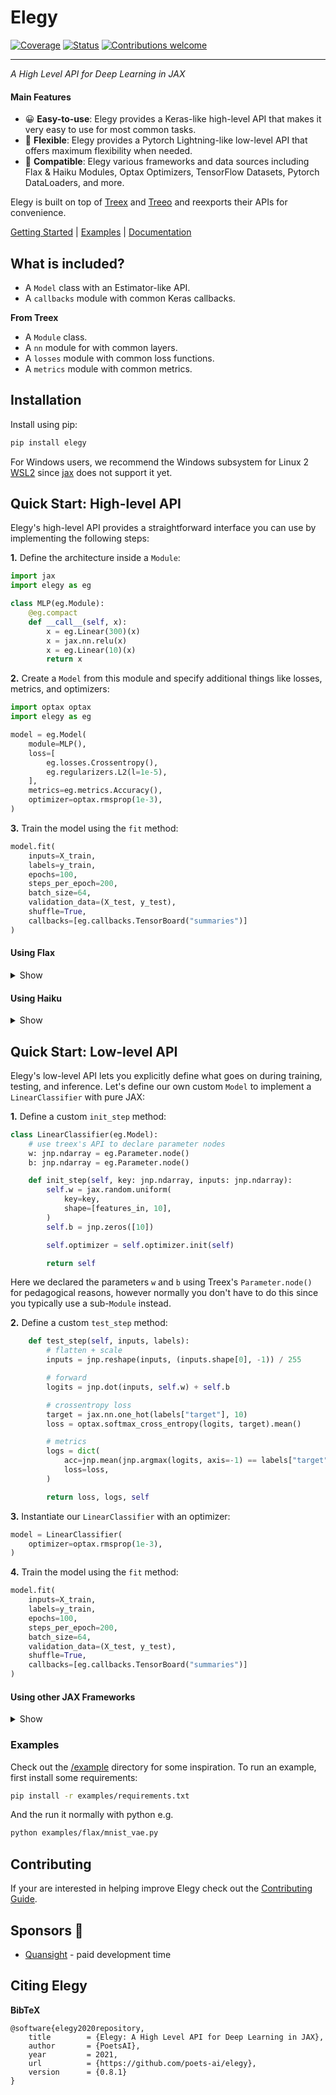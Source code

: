 # Elegy

<!-- [![PyPI Status Badge](https://badge.fury.io/py/eg.svg)](https://pypi.org/project/elegy/) -->
<!-- [![PyPI - Python Version](https://img.shields.io/pypi/pyversions/elegy)](https://pypi.org/project/elegy/) -->
<!-- [![Documentation](https://img.shields.io/badge/api-reference-blue.svg)](https://poets-ai.github.io/elegy/) -->
<!-- [![Code style: black](https://img.shields.io/badge/code%20style-black-000000.svg)](https://github.com/psf/black) -->
[![Coverage](https://img.shields.io/codecov/c/github/poets-ai/elegy?color=%2334D058)](https://codecov.io/gh/poets-ai/elegy)
[![Status](https://github.com/poets-ai/elegy/workflows/GitHub%20CI/badge.svg)](https://github.com/poets-ai/elegy/actions?query=workflow%3A%22GitHub+CI%22)
[![Contributions welcome](https://img.shields.io/badge/contributions-welcome-brightgreen.svg?style=flat)](https://github.com/poets-ai/elegy/issues)

______________________________________________________________________

_A High Level API for Deep Learning in JAX_

#### Main Features

- 😀 **Easy-to-use**: Elegy provides a Keras-like high-level API that makes it very easy to use for most common tasks.
- 💪‍ **Flexible**: Elegy provides a Pytorch Lightning-like low-level API that offers maximum flexibility when needed.
- 🔌 **Compatible**: Elegy various frameworks and data sources including Flax & Haiku Modules, Optax Optimizers, TensorFlow Datasets, Pytorch DataLoaders, and more.
<!-- - 🤷 **Agnostic**: Elegy supports various frameworks, including Flax, Haiku, and Optax on the high-level API, and it is 100% framework-agnostic on the low-level API. -->

Elegy is built on top of [Treex](https://github.com/cgarciae/treex) and [Treeo](https://github.com/cgarciae/treeo) and reexports their APIs for convenience.


[Getting Started](https://poets-ai.github.io/elegy/getting-started/high-level-api) | [Examples](/examples) | [Documentation](https://poets-ai.github.io/elegy)


## What is included?
* A `Model` class with an Estimator-like API.
* A `callbacks` module with common Keras callbacks.

**From Treex**

* A `Module` class.
* A `nn` module for with common layers.
* A `losses` module with common loss functions.
* A `metrics` module with common metrics.

## Installation

Install using pip:

```bash
pip install elegy
```

For Windows users, we recommend the Windows subsystem for Linux 2 [WSL2](https://docs.microsoft.com/es-es/windows/wsl/install-win10?redirectedfrom=MSDN) since [jax](https://github.com/google/jax/issues/438) does not support it yet.

## Quick Start: High-level API

Elegy's high-level API provides a straightforward interface you can use by implementing the following steps:

**1.** Define the architecture inside a `Module`:

```python
import jax
import elegy as eg

class MLP(eg.Module):
    @eg.compact
    def __call__(self, x):
        x = eg.Linear(300)(x)
        x = jax.nn.relu(x)
        x = eg.Linear(10)(x)
        return x
```

**2.** Create a `Model` from this module and specify additional things like losses, metrics, and optimizers:

```python
import optax optax
import elegy as eg

model = eg.Model(
    module=MLP(),
    loss=[
        eg.losses.Crossentropy(),
        eg.regularizers.L2(l=1e-5),
    ],
    metrics=eg.metrics.Accuracy(),
    optimizer=optax.rmsprop(1e-3),
)
```

**3.** Train the model using the `fit` method:

```python
model.fit(
    inputs=X_train,
    labels=y_train,
    epochs=100,
    steps_per_epoch=200,
    batch_size=64,
    validation_data=(X_test, y_test),
    shuffle=True,
    callbacks=[eg.callbacks.TensorBoard("summaries")]
)
```
#### Using Flax

<details>
<summary>Show</summary>

To use Flax with Elegy just create a `flax.linen.Module` and pass it to `Model`.

```python
import jax
import elegy as eg
import optax optax
import flax.linen as nn

class MLP(nn.Module):
    @nn.compact
    def __call__(self, x, training: bool):
        x = nn.Dense(300)(x)
        x = jax.nn.relu(x)
        x = nn.Dense(10)(x)
        return x


model = eg.Model(
    module=MLP(),
    loss=[
        eg.losses.Crossentropy(),
        eg.regularizers.L2(l=1e-5),
    ],
    metrics=eg.metrics.Accuracy(),
    optimizer=optax.rmsprop(1e-3),
)
```

As shown here, Flax Modules can optionally request a `training` argument to `__call__` which will be provided by Elegy / Treex. 

</details>

#### Using Haiku

<details>
<summary>Show</summary>

To use Haiku with Elegy do the following: 

* Create a `forward` function.
* Create a `TransformedWithState` object by feeding `forward` to `hk.transform_with_state`.
* Pass your `TransformedWithState`  to `Model`.

You can also optionally create your own `hk.Module` and use it in `forward` if needed. Putting everything together should look like this:

```python
import jax
import elegy as eg
import optax optax
import haiku as hk


def forward(x, training: bool):
    x = hk.Linear(300)(x)
    x = jax.nn.relu(x)
    x = hk.Linear(10)(x)
    return x


model = eg.Model(
    module=hk.transform_with_state(forward),
    loss=[
        eg.losses.Crossentropy(),
        eg.regularizers.L2(l=1e-5),
    ],
    metrics=eg.metrics.Accuracy(),
    optimizer=optax.rmsprop(1e-3),
)
```

As shown here, `forward` can optionally request a `training` argument which will be provided by Elegy / Treex. 

</details>

## Quick Start: Low-level API

Elegy's low-level API lets you explicitly define what goes on during training, testing, and inference. Let's define our own custom `Model` to implement a `LinearClassifier` with pure JAX:

**1.** Define a custom `init_step` method:

```python
class LinearClassifier(eg.Model):
    # use treex's API to declare parameter nodes
    w: jnp.ndarray = eg.Parameter.node()
    b: jnp.ndarray = eg.Parameter.node()

    def init_step(self, key: jnp.ndarray, inputs: jnp.ndarray):
        self.w = jax.random.uniform(
            key=key,
            shape=[features_in, 10],
        )
        self.b = jnp.zeros([10])

        self.optimizer = self.optimizer.init(self)

        return self
```
Here we declared the parameters `w` and `b` using Treex's `Parameter.node()` for pedagogical reasons, however normally you don't have to do this since you typically use a sub-`Module` instead.

**2.** Define a custom `test_step` method:
```python
    def test_step(self, inputs, labels):
        # flatten + scale
        inputs = jnp.reshape(inputs, (inputs.shape[0], -1)) / 255

        # forward
        logits = jnp.dot(inputs, self.w) + self.b

        # crossentropy loss
        target = jax.nn.one_hot(labels["target"], 10)
        loss = optax.softmax_cross_entropy(logits, target).mean()

        # metrics
        logs = dict(
            acc=jnp.mean(jnp.argmax(logits, axis=-1) == labels["target"]),
            loss=loss,
        )

        return loss, logs, self
```

**3.** Instantiate our `LinearClassifier` with an optimizer:

```python
model = LinearClassifier(
    optimizer=optax.rmsprop(1e-3),
)
```

**4.** Train the model using the `fit` method:

```python
model.fit(
    inputs=X_train,
    labels=y_train,
    epochs=100,
    steps_per_epoch=200,
    batch_size=64,
    validation_data=(X_test, y_test),
    shuffle=True,
    callbacks=[eg.callbacks.TensorBoard("summaries")]
)
```

#### Using other JAX Frameworks

<details>
<summary>Show</summary>

It is straightforward to integrate other functional JAX libraries with this
low-level API, here is an example with Flax:

```python
class LinearClassifier(eg.Model):
    params: Mapping[str, Any] = eg.Parameter.node()
    batch_stats: Mapping[str, Any] = eg.BatchStat.node()
    next_key: eg.KeySeq

    def init_step(self, key, inputs):
        self.next_key = eg.KeySeq(key)

        _, variables = self.module.init_with_output(
            {"params": self.next_key(), "dropout": self.next_key()}, x
        )
        self.params = variables["params"]
        self.batch_stats = variables["batch_stats"]

        self.optimizer = self.optimizer.init(self.parameters())

    def test_step(self, inputs, labels):
        # forward
        variables = dict(
            params=self.params,
            batch_stats=self.batch_stats,
        )
        logits, variables = self.module.apply(
            variables,
            inputs, 
            rngs={"dropout": self.next_key()}, 
            mutable=True,
        )
        self.batch_stats = variables["batch_stats"]
        
        # loss
        target = jax.nn.one_hot(labels["target"], 10)
        loss = optax.softmax_cross_entropy(logits, target).mean()

        # logs
        logs = dict(
            accuracy=accuracy,
            loss=loss,
        )
        return loss, logs, self
```
Here `module` is a `flax.linen.Module` 

</details>

### Examples

Check out the [/example](/examples) directory for some inspiration. To run an example, first install some requirements:

```bash
pip install -r examples/requirements.txt
```

And the run it normally with python e.g.

```bash
python examples/flax/mnist_vae.py
```

## Contributing

If your are interested in helping improve Elegy check out the [Contributing Guide](https://poets-ai.github.io/elegy/guides/contributing).

## Sponsors 💚
* [Quansight](https://www.quansight.com) - paid development time

## Citing Elegy


**BibTeX**

```
@software{elegy2020repository,
	title        = {Elegy: A High Level API for Deep Learning in JAX},
	author       = {PoetsAI},
	year         = 2021,
	url          = {https://github.com/poets-ai/elegy},
	version      = {0.8.1}
}
```